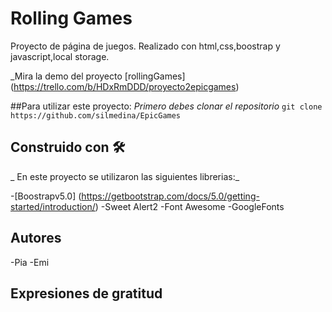 # Rolling Games

Proyecto de página de juegos.
Realizado con html,css,boostrap y javascript,local storage.

_Mira la demo del proyecto [rollingGames]
(https://trello.com/b/HDxRmDDD/proyecto2epicgames)


##Para utilizar este proyecto:
_Primero debes clonar el repositorio_
`git clone https://github.com/silmedina/EpicGames`

## Construido con 🛠

_ En este proyecto se utilizaron las siguientes librerias:_

-[Boostrapv5.0] (https://getbootstrap.com/docs/5.0/getting-started/introduction/)
-Sweet Alert2
-Font Awesome
-GoogleFonts


## Autores

-Pia
-Emi

## Expresiones de gratitud 